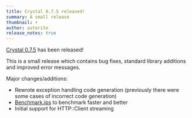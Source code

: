 ```yaml
---
title: Crystal 0.7.5 released!
summary: A small release
thumbnail: +
author: asterite
release_notes: true
---
```


[Crystal 0.7.5](https://github.com/crystal-lang/crystal/releases/tag/0.7.5) has been released!

This is a small release which contains bug fixes, standard library additions and improved
error messages.

Major changes/additions:

<ul class="goals" style="padding-bottom:20px">
  <li>Rewrote exception handling code generation (previously there were some cases of incorrect code generation)</li>
  <li><a href="http://crystal-lang.org/api/Benchmark/IPS.html" target="_blank">Benchmark.ips</a> to benchmark faster and better</li>
  <li>Initial support for HTTP::Client streaming</li>
</ul>


